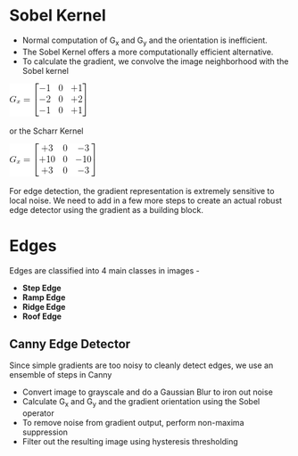 <h1> Sobel Kernel </h1>

- Normal computation of G<sub>x</sub> and G<sub>y</sub> and the orientation is inefficient. 
- The Sobel Kernel offers a more computationally efficient alternative.
- To calculate the gradient, we convolve the image neighborhood with the Sobel kernel

<img src="./sobel_kernel.png"/>

or the Scharr Kernel

<img src="./scharr_kernel.png"/>


For edge detection, the gradient representation is extremely sensitive to local noise. We need to add in a few more steps to create an actual robust edge detector using the gradient as a building block.


<h1> Edges </h1>

Edges are classified into 4 main classes in images -

- **Step Edge**
- **Ramp Edge**
- **Ridge Edge**
- **Roof Edge**


<h2> Canny Edge Detector </h2>

Since simple gradients are too noisy to cleanly detect edges, we use an ensemble of steps in Canny

- Convert image to grayscale and do a Gaussian Blur to iron out noise
- Calculate G<sub>x</sub> and G<sub>y</sub> and the gradient orientation using the Sobel operator
- To remove noise from gradient output, perform non-maxima suppression
- Filter out the resulting image using hysteresis thresholding
